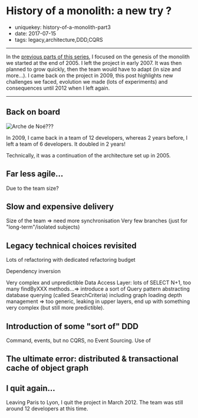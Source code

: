 History of a monolith: a new try ?
==================================

- uniquekey: history-of-a-monolith-part3
- date: 2017-07-15
- tags: legacy,architecture,DDD,CQRS

-------------------------------

In the [previous parts of this series](), I focused on the genesis of the monolith we started at the end of 2005. I left the project in early 2007. It was then planned to grow quickly, then the team would have to adapt (in size and more...). I came back on the project in 2009, this post highlights new challenges we faced, evolution we made (lots of experiments) and consequences until 2012 when I left again.

-------------------------------

## Back on board

<img alt="Arche de Noé???" src="" class="img-float-left"/>

In 2009, I came back in a team of 12 developers, whereas 2 years before, I left a team of 6 developers. It doubled in 2 years!

Technically, it was a continuation of the architecture set up in 2005.

## Far less agile...

Due to the team size?

## Slow and expensive delivery

Size of the team => need more synchronisation
Very few branches (just for "long-term"/isolated subjects)

## Legacy technical choices revisited

Lots of refactoring with dedicated refactoring budget

Dependency inversion

Very complex and unpredictible Data Access Layer: lots of SELECT N+1, too many findByXXX methods...=> introduce a sort of Query pattern abstracting database querying (called SearchCriteria) including graph loading depth management => too generic, leaking in upper layers, end up with something very complex (but still more predictible).

## Introduction of some "sort of" DDD

Command, events, but no CQRS, no Event Sourcing.
Use of 

## The ultimate error: distributed & transactional cache of object graph

## I quit again...

Leaving Paris to Lyon, I quit the project in March 2012. The team was still around 12 developers at this time.